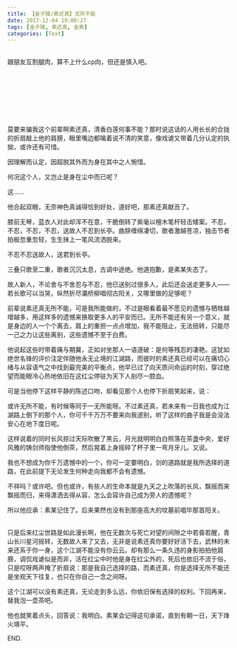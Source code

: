 ```yaml
---
title: 【金子陵/素还真】无所不能
date: 2017-12-04 19:00:27
tags: [金子陵, 素还真, 金素]
categories: [Text]
---
```


<p dir="ltr"  ><br />跟朋友互割腿肉，算不上什么cp向，但还是慎入吧。<br /><br /><br /><br /><br /><br /><br /><br /></p> 
<p dir="ltr"  >莫要来骗我这个前辈啊素还真，清香白莲何事不能？那时说这话的人用长长的合拢的折扇敲上他的肩膀，眼里嘴边都噙着说不清的笑意，像戏谑又带着几分认定的执拗，或许还有可惜。</p> 
<p dir="ltr"  >因理解而认定，因超脱其外而为身在其中之人惋惜。</p> 
<p dir="ltr"  >何况这个人，又岂止是身在尘中而已呢？</p> 
<p dir="ltr"  >这……</p> 
<p dir="ltr"  >他合起双眼，无奈神色真诚得恰到好处，道好吧，那素还真献丑了。</p> 
<p dir="ltr"  >膝前无琴，蓝衣人对此却浑不在意，干脆倒转了紫毫以檀木笔杆轻击矮案。不忍，不忍，不忍，不忍，送故人不忍到长亭。曲辞缠绵凄切，歌者激越苍凉，独击节者拍板忽重忽轻，生生抹上一笔风流洒脱来。</p> 
<p dir="ltr"  >不忍不忍送故人，送君到长亭。</p> 
<p dir="ltr"  >三叠只歌至二重，歌者沉沉太息，古调中途绝。他道抱歉，是素某失态了。</p> 
<p dir="ltr"  >故人新人，不论舍与不舍忍与不忍，他已送别过很多人，此后还会送走更多人——若长歌可以当哭，纵然折尽灞桥柳唱彻古阳关，又哪里做的足够呢？</p> 
<p dir="ltr"  >前辈说素还真无所不能，可是我所能做的，不过是眼看着最不愿见的遗憾与牺牲越增越多，用这样多的遗憾来换取更多人的平安而已。无所不能还有另一个意义，就是身边的人一个个离去，肩上的重担一点点增加，我不能阻止，无法扭转，只能尽一己之力让这些离别，这些遗憾不至于白费。</p> 
<p dir="ltr"  >他说起这些时带着痛与期冀，正如对坐那人一语道破：是何等残忍的凄艳。这犹如绝世名锋的评价注定伴随他永无止境的江湖路，而彼时的素还真已经可以在痛切心绪与从容语气之中找到最完美的平衡点，他早已过了向天质问命运的时刻，穿过绝望而能眼冷心热地依旧在这红尘停驻为天下人剖尽一腔血。</p> 
<p dir="ltr"  >可是当他停下这样平静的陈述口吻，却看见那个人也停下折扇笑起来，说：</p> 
<p dir="ltr"  >或许无所不能，有时候等同于一无所能呀。不过素还真，若未来有一日我也成为江湖路上倒下的那个人，你可千千万万不要来向我道别，听了这样的曲子我是会没法安心在地下度日呢。</p> 
<p dir="ltr"  >这样说着的同时长风掠过天际吹散了黑云，月光就明明白白照落在茶盏中央，爱好风雅的铸剑师指使他倒茶，然后晃着上身摇碎了杯子里一弯月牙儿。又说。</p> 
<p dir="ltr"  >我也不想成为你千万遗憾中的一个，你可一定要明白，剑的道路就是我所选择的道路，在此前提下无论发生何种走向我都不会有遗憾。</p> 
<p dir="ltr"  >不祥吗？或许吧。但也或许，有些人的生命本就是九天之上吹落的长风，飘摇而来飘摇而归，来得潇洒去得从容，怎么会容许自己成为旁人的遗憾呢？</p> 
<p dir="ltr"  >所以他应承：素某记住了。后来果然也没有到那座高大的坟墓前唱毕那首阳关。<br /><br /></p> 
<p dir="ltr"  >只是后来红尘世路是如此漫长啊，他在无数次与死亡对望的间隙之中若昏若醒，青山长川星河摇转，无数故人来了又去，无非是说素还真你要好好活下去，武林的未来还系于你一身，这个江湖不能没有你云云。却有那么一条久违的身影拍拍他肩膀，调侃戏谑似是而非，活在红尘中时他是身在红尘外的，死后也依旧不流于俗，只是哎呀两声掩了折扇说：那是我自己选择的路，而素还真，你是选择无所不能还是坐观天下往复，也只在你自己一念之间呀。</p> 
<p dir="ltr"  >这个江湖可以没有素还真，无论走到多么远，你依旧保有选择的权利。下回再来，替我泡一壶茶吧。</p> 
<p dir="ltr"  >他也就笑着点头，回答说：我明白。素某会记得这句承诺，直到有朝一日，天下烽火靖平。</p> 
<p dir="ltr"  >END.</p>